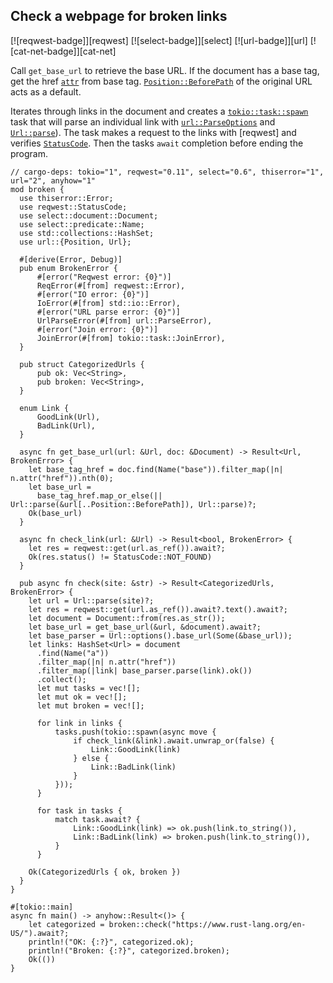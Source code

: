 ## Check a webpage for broken links

[![reqwest-badge]][reqwest] [![select-badge]][select] [![url-badge]][url] [![cat-net-badge]][cat-net]

Call `get_base_url` to retrieve the base URL. If the document has a base tag,
get the href [`attr`] from base tag. [`Position::BeforePath`] of the original
URL acts as a default.

Iterates through links in the document and creates a [`tokio::task::spawn`] task that will 
parse an individual link with [`url::ParseOptions`] and [`Url::parse`]). 
The task makes a request to the links with [reqwest] and verifies
[`StatusCode`].  Then the tasks `await` completion before ending the program.

```rust,edition2024,ignore
// cargo-deps: tokio="1", reqwest="0.11", select="0.6", thiserror="1", url="2", anyhow="1"
mod broken {
  use thiserror::Error;
  use reqwest::StatusCode;
  use select::document::Document;
  use select::predicate::Name;
  use std::collections::HashSet;
  use url::{Position, Url};

  #[derive(Error, Debug)]
  pub enum BrokenError {
      #[error("Reqwest error: {0}")]
      ReqError(#[from] reqwest::Error),
      #[error("IO error: {0}")]
      IoError(#[from] std::io::Error),
      #[error("URL parse error: {0}")]
      UrlParseError(#[from] url::ParseError),
      #[error("Join error: {0}")]
      JoinError(#[from] tokio::task::JoinError),
  }

  pub struct CategorizedUrls {
      pub ok: Vec<String>,
      pub broken: Vec<String>,
  }

  enum Link {
      GoodLink(Url),
      BadLink(Url),
  }

  async fn get_base_url(url: &Url, doc: &Document) -> Result<Url, BrokenError> {
    let base_tag_href = doc.find(Name("base")).filter_map(|n| n.attr("href")).nth(0);
    let base_url =
      base_tag_href.map_or_else(|| Url::parse(&url[..Position::BeforePath]), Url::parse)?;
    Ok(base_url)
  }

  async fn check_link(url: &Url) -> Result<bool, BrokenError> {
    let res = reqwest::get(url.as_ref()).await?;
    Ok(res.status() != StatusCode::NOT_FOUND)
  }

  pub async fn check(site: &str) -> Result<CategorizedUrls, BrokenError> {
    let url = Url::parse(site)?;
    let res = reqwest::get(url.as_ref()).await?.text().await?;
    let document = Document::from(res.as_str());
    let base_url = get_base_url(&url, &document).await?;
    let base_parser = Url::options().base_url(Some(&base_url));
    let links: HashSet<Url> = document
      .find(Name("a"))
      .filter_map(|n| n.attr("href"))
      .filter_map(|link| base_parser.parse(link).ok())
      .collect();
      let mut tasks = vec![];
      let mut ok = vec![];
      let mut broken = vec![];

      for link in links {
          tasks.push(tokio::spawn(async move {
              if check_link(&link).await.unwrap_or(false) {
                  Link::GoodLink(link) 
              } else {
                  Link::BadLink(link)
              }
          }));
      }

      for task in tasks {
          match task.await? {
              Link::GoodLink(link) => ok.push(link.to_string()),
              Link::BadLink(link) => broken.push(link.to_string()),
          }
      }

    Ok(CategorizedUrls { ok, broken })
  }
}

#[tokio::main]
async fn main() -> anyhow::Result<()> {
    let categorized = broken::check("https://www.rust-lang.org/en-US/").await?;
    println!("OK: {:?}", categorized.ok);
    println!("Broken: {:?}", categorized.broken);
    Ok(())
}
```

[`attr`]: https://docs.rs/select/*/select/node/struct.Node.html#method.attr
[`Position::BeforePath`]: https://docs.rs/url/*/url/enum.Position.html#variant.BeforePath
[`StatusCode`]: https://docs.rs/reqwest/*/reqwest/struct.StatusCode.html
[`tokio::task::spawn`]: https://docs.rs/tokio/*/tokio/task/fn.spawn.html
[`url::Parse`]: https://docs.rs/url/*/url/struct.Url.html#method.parse
[`url::ParseOptions`]: https://docs.rs/url/*/url/struct.ParseOptions.html
